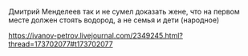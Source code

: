 Дмитрий Менделеев так и не сумел доказать жене, что на первом месте должен стоять водород, а не семья и дети (народное)

https://ivanov-petrov.livejournal.com/2349245.html?thread=173702077#t173702077
